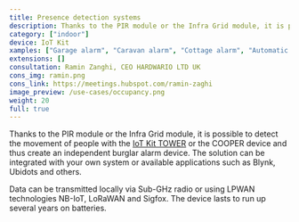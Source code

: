 ```yaml
---
title: Presence detection systems
description: Thanks to the PIR module or the Infra Grid module, it is possible to detect the movement of people and animals with HARDWARIO IoT devices.
category: ["indoor"]
device: IoT Kit
xamples: ["Garage alarm", "Caravan alarm", "Cottage alarm", "Automatic lighting when moving", "Automatic food and water dispenser for animal"]
extensions: []
consultation: Ramin Zanghi, CEO HARDWARIO LTD UK
cons_img: ramin.png
cons_link: https://meetings.hubspot.com/ramin-zaghi
image_preview: /use-cases/occupancy.png
weight: 20
full: true
---
```


Thanks to the PIR module or the Infra Grid module, it is possible to detect the movement of people with the [IoT Kit TOWER](/kit/) or the COOPER device and thus create an independent burglar alarm device. The solution can be integrated with your own system or available applications such as Blynk, Ubidots and others.

Data can be transmitted locally via Sub-GHz radio or using LPWAN technologies NB-IoT, LoRaWAN and Sigfox. The device lasts to run up several years on batteries.